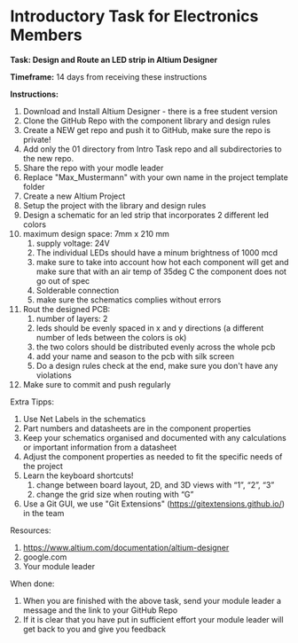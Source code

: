 # Introductory Task for Electronics Members



**Task: Design and Route an LED strip in Altium Designer**



**Timeframe:** 14 days from receiving these instructions



**Instructions:**

1. Download and Install Altium Designer - there is a free student version
2. Clone the GitHub Repo with the component library and design rules
3. Create a NEW get repo and push it to GitHub, make sure the repo is private!
4. Add only the 01 directory from Intro Task repo and all subdirectories to the new repo.
5. Share the repo with your modle leader
6. Replace "Max_Mustermann" with your own name in the project template folder 
7. Create a new Altium Project
8. Setup the project with the library and design rules
9. Design a schematic for an led strip that incorporates 2 different led colors
10. maximum design space: 7mm x 210 mm
    1. supply voltage: 24V
    2. The individual LEDs should have a minum brightness of 1000 mcd
    3. make sure to take into account how hot each component will get and make sure that with an air temp of 35deg C the component does not go out of spec
    4. Solderable connection
    5. make sure the schematics complies without errors
12. Rout the designed PCB:
    1. number of layers: 2
    2. leds should be evenly spaced in x and y directions (a different number of leds between the colors is ok)
    3. the two colors should be distributed evenly across the whole pcb
    4. add your name and season to the pcb with silk screen
    5. Do a design rules check at the end, make sure you don't have any violations
14. Make sure to commit and push regularly 


Extra Tipps:
1. Use Net Labels in the schematics
2. Part numbers and datasheets are in the component properties
3. Keep your schematics organised and documented with any calculations or important information from a datasheet
4. Adjust the component properties as needed to fit the specific needs of the project
5. Learn the keyboard shortcuts!
    1. change between board layout, 2D, and 3D views with “1”, “2”, “3”
    2. change the grid size when routing with “G”
7. Use a Git GUI, we use "Git Extensions" (https://gitextensions.github.io/) in the team


Resources:
1. https://www.altium.com/documentation/altium-designer
2. google.com
3. Your module leader


When done:
1. When you are finished with the above task, send your module leader a message and the link to your GitHub Repo
2. If it is clear that you have put in sufficient effort your module leader will get back to you and give you feedback
